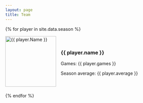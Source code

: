 ```yaml
---
layout: page
title: Team
---
```


{% for player in site.data.season %}
<div style="display: flex; align-items: center; margin-bottom: 20px;">
    <img src="/assets/images/{{ player.name | downcase }}.png" alt="{{ player.Name }}" style="width: 160px; height: auto; margin-right: 15px;" />
    <div>
        <h3>{{ player.name }}</h3>
        <p>Games: {{ player.games }}</p>
        <p>Season average: {{ player.average }}</p>
        <!-- <p>100s: {{ player_ }}</p> -->
    </div>
</div>
{% endfor %}
